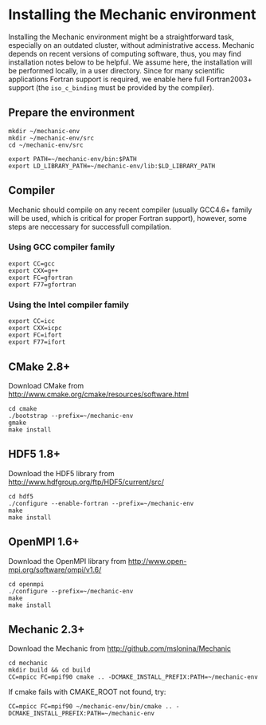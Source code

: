 Installing the Mechanic environment
===================================

Installing the Mechanic environment might be a straightforward task, especially on an
outdated cluster, without administrative access. Mechanic depends on recent versions of
computing software, thus, you may find installation notes below to be helpful. We assume
here, the installation will be performed locally, in a user directory. Since for many scientific
applications Fortran support is required, we enable here full Fortran2003+ support (the
`iso_c_binding` must be provided by the compiler).

Prepare the environment
-----------------------

    mkdir ~/mechanic-env
    mkdir ~/mechanic-env/src
    cd ~/mechanic-env/src

    export PATH=~/mechanic-env/bin:$PATH
    export LD_LIBRARY_PATH=~/mechanic-env/lib:$LD_LIBRARY_PATH

Compiler
--------

Mechanic should compile on any recent compiler (usually GCC4.6+ family will be used, which
is critical for proper Fortran support), however, some steps are neccessary for successfull compilation.

### Using GCC compiler family
    
    export CC=gcc
    export CXX=g++
    export FC=gfortran
    export F77=gfortran

### Using the Intel compiler family

    export CC=icc
    export CXX=icpc
    export FC=ifort
    export F77=ifort

CMake 2.8+
----------

Download CMake from http://www.cmake.org/cmake/resources/software.html

    cd cmake
    ./bootstrap --prefix=~/mechanic-env
    gmake
    make install

HDF5 1.8+
---------

Download the HDF5 library from http://www.hdfgroup.org/ftp/HDF5/current/src/

    cd hdf5
    ./configure --enable-fortran --prefix=~/mechanic-env
    make
    make install

OpenMPI 1.6+
------------

Download the OpenMPI library from http://www.open-mpi.org/software/ompi/v1.6/

    cd openmpi
    ./configure --prefix=~/mechanic-env
    make
    make install

Mechanic 2.3+
-------------

Download the Mechanic from http://github.com/mslonina/Mechanic

    cd mechanic
    mkdir build && cd build
    CC=mpicc FC=mpif90 cmake .. -DCMAKE_INSTALL_PREFIX:PATH=~/mechanic-env

If cmake fails with CMAKE_ROOT not found, try:
    
    CC=mpicc FC=mpif90 ~/mechanic-env/bin/cmake .. -DCMAKE_INSTALL_PREFIX:PATH=~/mechanic-env

